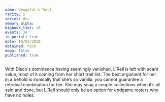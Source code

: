 ```yaml
---
name: Vengeful L'Rell
rarity: 5
series: dsc
memory_alpha:
bigbook_tier: 10
events: 34
in_portal: true
date: 16/01/2018
obtained: Pack
mega: false
published: true
---
```


With Disco's dominance having seemingly vanished, L'Rell is left with scant value, most of it coming from her short trait list. The best argument for her in a behold is ironically that she’s so vanilla, you cannot guarantee a retrieval combination for her. She may snag a couple collections when it’s all said and done, but L’Rell should only be an option for endgame rosters who have no holes.
